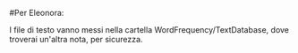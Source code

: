 #Per Eleonora:

I file di testo vanno messi nella cartella WordFrequency/TextDatabase, dove troverai un'altra nota, per sicurezza.

